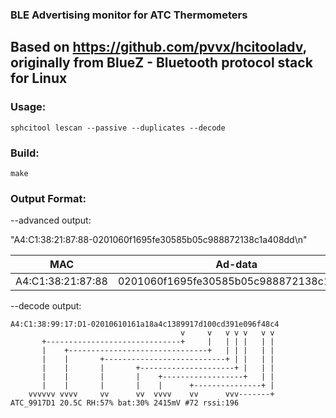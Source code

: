 ### BLE Advertising monitor for ATC Thermometers
Based on https://github.com/pvvx/hcitooladv, originally from BlueZ - Bluetooth protocol stack for Linux
---

### Usage:

```
sphcitool lescan --passive --duplicates --decode
```

### Build:

```
make
```

### Output Format:

--advanced output:

"A4:C1:38:21:87:88-0201060f1695fe30585b05c988872138c1a408dd\n"

| MAC          | Ad-data                                      | RSSI |
| :----------: | -------------------------------------------- | ---- |
| A4:C1:38:21:87:88 | 0201060f1695fe30585b05c988872138c1a408 |  dd  |

--decode output:

```
A4:C1:38:99:17:D1-02010610161a18a4c1389917d100cd391e096f48c4
                                      v     v   v v v   v v
       +------------------------------+     |   | | |   | |
       |    +-------------------------------+   | | |   | |
       |    |       +---------------------------+ | |   | |
       |    |       |       +---------------------+ |   | |
       |    |       |       |    +------------------+   | |
       |    |       |       |    |      +---------------+ |
    vvvvvv vvvv     vv      vv  vvvv    vv      vvv-------+
ATC_9917D1 20.5C RH:57% bat:30% 2415mV #72 rssi:196
```
